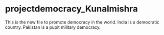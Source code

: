 # projectdemocracy_Kunalmishra
This is the new file to promote democracy in the world.
India is a democratic country.
Pakistan is a pupit military democracy.

